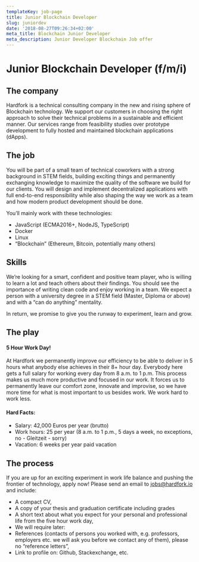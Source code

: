 ```yaml
---
templateKey: job-page
title: Junior Blockchain Developer
slug: juniordev
date: '2018-08-27T09:26:34+02:00'
meta_title: Blockchain Junior Developer
meta_description: Junior Developer Blockchain Job offer
---
```

# Junior Blockchain Developer (f/m/i)

## The company

Hardfork is a technical consulting company in the new and rising sphere of Blockchain technology. We support our customers in choosing the right approach to solve their technical problems in a sustainable and efficient manner. Our services range from feasibility studies over prototype development to fully hosted and maintained blockchain applications (dApps).

## The job

You will be part of a small team of technical coworkers with a strong background in STEM fields, building exciting things and permanently exchanging knowledge to maximize the quality of the software we build for our clients. You will design and implement decentralized applications with full end-to-end responsibility while also shaping the way we work as a team and how modern product development should be done.

You’ll mainly work with these technologies: 

 - JavaScript (ECMA2016+, NodeJS, TypeScript)
 - Docker
 - Linux
 - “Blockchain” (Ethereum, Bitcoin, potentially many others)

## Skills

We’re looking for a smart, confident and positive team player, who is willing to learn a lot and teach others about their findings. You should see the importance of writing clean code and enjoy working in a team. We expect a person with a university degree in a STEM field (Master, Diploma or above) and with a “can do anything” mentality. 

In return, we promise to give you the runway to experiment, learn and grow. 

## The play

#### 5 Hour Work Day!
At Hardfork we permanently improve our efficiency to be able to deliver in 5 hours what anybody else achieves in their 8+ hour day. Everybody here gets a full salary for working every day from 8 a.m. to 1 p.m. This process makes us much more productive and focused in our work. It forces us to permanently leave our comfort zone, innovate and improvise, so we have more time for what is most important to us besides work. We work hard to work less.

#### Hard Facts: 
- Salary: 42,000 Euros per year (brutto)
- Work hours: 25 per year (8 a.m. to 1 p.m., 5 days a week, no exceptions, no - Gleitzeit - sorry)
- Vacation: 6 weeks per year paid vacation

## The process

If you are up for an exciting experiment in work life balance and pushing the frontier of technology, apply now! 
Please send an email to jobs@hardfork.io and include: 
 - A compact CV, 
 - A copy of your thesis and graduation certificate including grades
 - A short text about what you expect for your personal and professional life from the five hour work day, 
- We will require later:
- References (contacts of persons you worked with, e.g. professors, employers etc. we will ask you before we contact any of them), please no “reference letters”, 
- Link to profile on: Github, Stackexchange, etc.
